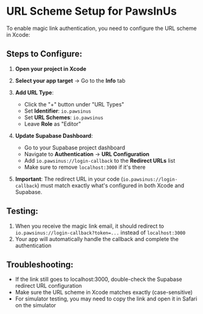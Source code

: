 # URL Scheme Setup for PawsInUs

To enable magic link authentication, you need to configure the URL scheme in Xcode:

## Steps to Configure:

1. **Open your project in Xcode**

2. **Select your app target** → Go to the **Info** tab

3. **Add URL Type**:
   - Click the "+" button under "URL Types"
   - Set **Identifier**: `io.pawsinus`
   - Set **URL Schemes**: `io.pawsinus`
   - Leave **Role** as "Editor"

4. **Update Supabase Dashboard**:
   - Go to your Supabase project dashboard
   - Navigate to **Authentication** → **URL Configuration**
   - Add `io.pawsinus://login-callback` to the **Redirect URLs** list
   - Make sure to remove `localhost:3000` if it's there

5. **Important**: The redirect URL in your code (`io.pawsinus://login-callback`) must match exactly what's configured in both Xcode and Supabase.

## Testing:

1. When you receive the magic link email, it should redirect to `io.pawsinus://login-callback?token=...` instead of `localhost:3000`
2. Your app will automatically handle the callback and complete the authentication

## Troubleshooting:

- If the link still goes to localhost:3000, double-check the Supabase redirect URL configuration
- Make sure the URL scheme in Xcode matches exactly (case-sensitive)
- For simulator testing, you may need to copy the link and open it in Safari on the simulator